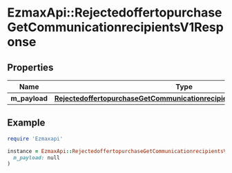 # EzmaxApi::RejectedoffertopurchaseGetCommunicationrecipientsV1Response

## Properties

| Name | Type | Description | Notes |
| ---- | ---- | ----------- | ----- |
| **m_payload** | [**RejectedoffertopurchaseGetCommunicationrecipientsV1ResponseMPayload**](RejectedoffertopurchaseGetCommunicationrecipientsV1ResponseMPayload.md) |  |  |

## Example

```ruby
require 'Ezmaxapi'

instance = EzmaxApi::RejectedoffertopurchaseGetCommunicationrecipientsV1Response.new(
  m_payload: null
)
```

